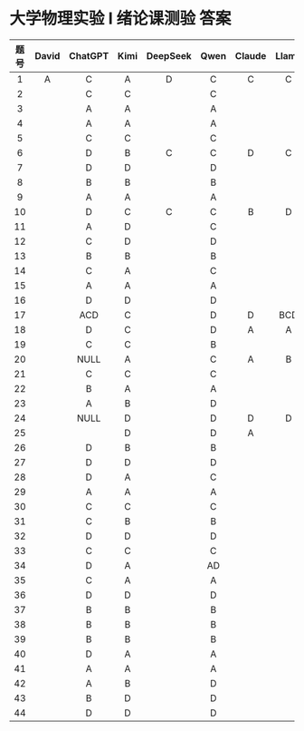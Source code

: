 # 大学物理实验 I 绪论课测验 答案

| 题号 | David | ChatGPT | Kimi | DeepSeek | Qwen | Claude | Llama | Mistral |
| :--: | :---: | :-----: | :--: | :------: | :--: | :----: | :---: | :-----: |
|  1   |   A   |    C    |  A   |    D     |  C   |   C    |   C   |    C    |
|  2   |       |    C    |  C   |          |  C   |        |       |         |
|  3   |       |    A    |  A   |          |  A   |        |       |         |
|  4   |       |    A    |  A   |          |  A   |        |       |         |
|  5   |       |    C    |  C   |          |  C   |        |       |         |
|  6   |       |    D    |  B   |    C     |  C   |   D    |   C   |    C    |
|  7   |       |    D    |  D   |          |  D   |        |       |         |
|  8   |       |    B    |  B   |          |  B   |        |       |         |
|  9   |       |    A    |  A   |          |  A   |        |       |         |
|  10  |       |    D    |  C   |    C     |  C   |   B    |   D   |    C    |
|  11  |       |    A    |  D   |          |  C   |        |       |         |
|  12  |       |    C    |  D   |          |  D   |        |       |         |
|  13  |       |    B    |  B   |          |  B   |        |       |         |
|  14  |       |    C    |  A   |          |  C   |        |       |         |
|  15  |       |    A    |  A   |          |  A   |        |       |         |
|  16  |       |    D    |  D   |          |  D   |        |       |         |
|  17  |       |   ACD   |  C   |          |  D   |   D    |  BCD  |   ABC   |
|  18  |       |    D    |  C   |          |  D   |   A    |   A   |    B    |
|  19  |       |    C    |  C   |          |  B   |        |       |         |
|  20  |       |  NULL   |  A   |          |  C   |   A    |   B   |    A    |
|  21  |       |    C    |  C   |          |  C   |        |       |         |
|  22  |       |    B    |  A   |          |  A   |        |       |         |
|  23  |       |    A    |  B   |          |  D   |        |       |         |
|  24  |       |  NULL   |  D   |          |  D   |   D    |   D   |         |
|  25  |       |         |  D   |          |  D   |   A    |       |         |
|  26  |       |    D    |  B   |          |  B   |        |       |         |
|  27  |       |    D    |  D   |          |  D   |        |       |         |
|  28  |       |    D    |  A   |          |  C   |        |       |         |
|  29  |       |    A    |  A   |          |  A   |        |       |         |
|  30  |       |    C    |  C   |          |  C   |        |       |         |
|  31  |       |    C    |  B   |          |  B   |        |       |         |
|  32  |       |    D    |  D   |          |  D   |        |       |         |
|  33  |       |    C    |  C   |          |  C   |        |       |         |
|  34  |       |    D    |  A   |          |  AD  |        |       |         |
|  35  |       |    C    |  A   |          |  A   |        |       |         |
|  36  |       |    D    |  D   |          |  D   |        |       |         |
|  37  |       |    B    |  B   |          |  B   |        |       |         |
|  38  |       |    B    |  B   |          |  B   |        |       |         |
|  39  |       |    B    |  B   |          |  B   |        |       |         |
|  40  |       |    D    |  A   |          |  A   |        |       |         |
|  41  |       |    A    |  A   |          |  A   |        |       |         |
|  42  |       |    A    |  B   |          |  D   |        |       |         |
|  43  |       |    B    |  D   |          |  D   |        |       |         |
|  44  |       |    D    |  D   |          |  D   |        |       |         |